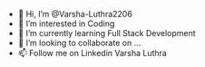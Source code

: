 - 👋 Hi, I’m @Varsha-Luthra2206
- 👀 I’m interested in Coding
- 🌱 I’m currently learning Full Stack Development 
- 💞️ I’m looking to collaborate on ...
- 📫 Follow me on Linkedin Varsha Luthra

<!---
Varsha-Luthra2206/Varsha-Luthra2206 is a ✨ special ✨ repository because its `README.md` (this file) appears on your GitHub profile.
You can click the Preview link to take a look at your changes.
--->
